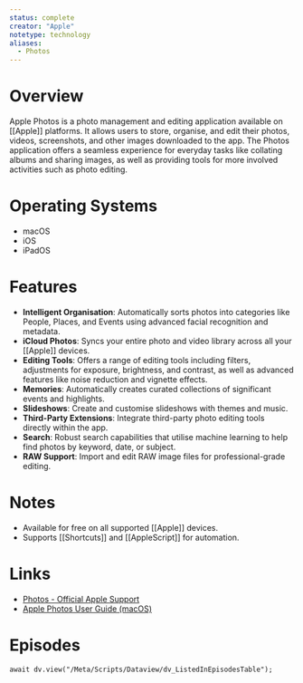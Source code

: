 ```yaml
---
status: complete
creator: "Apple"
notetype: technology
aliases:
  - Photos
---
```

# Overview
Apple Photos is a photo management and editing application available on [[Apple]] platforms. It allows users to store, organise, and edit their photos, videos, screenshots, and other images downloaded to the app. The Photos application offers a seamless experience for everyday tasks like collating albums and sharing images, as well as providing tools for more involved activities such as photo editing.

# Operating Systems
- macOS
- iOS
- iPadOS

# Features
- **Intelligent Organisation**: Automatically sorts photos into categories like People, Places, and Events using advanced facial recognition and metadata.
- **iCloud Photos**: Syncs your entire photo and video library across all your [[Apple]] devices.
- **Editing Tools**: Offers a range of editing tools including filters, adjustments for exposure, brightness, and contrast, as well as advanced features like noise reduction and vignette effects.
- **Memories**: Automatically creates curated collections of significant events and highlights.
- **Slideshows**: Create and customise slideshows with themes and music.
- **Third-Party Extensions**: Integrate third-party photo editing tools directly within the app.
- **Search**: Robust search capabilities that utilise machine learning to help find photos by keyword, date, or subject.
- **RAW Support**: Import and edit RAW image files for professional-grade editing.

# Notes
- Available for free on all supported [[Apple]] devices.
- Supports [[Shortcuts]] and [[AppleScript]] for automation.

# Links
- [Photos - Official Apple Support](https://support.apple.com/photos)
- [Apple Photos User Guide (macOS)](https://support.apple.com/guide/photos/welcome/mac)

# Episodes
```dataviewjs
await dv.view("/Meta/Scripts/Dataview/dv_ListedInEpisodesTable");
```
